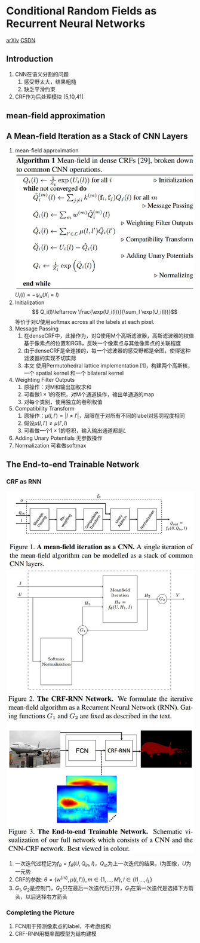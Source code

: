 # Conditional Random Fields as Recurrent Neural Networks
[arXiv](https://arxiv.org/abs/1502.03240)
[CSDN](https://blog.csdn.net/hjimce/article/details/50888915)

## Introduction
1. CNN在语义分割的问题
   1. 感受野太大，结果粗糙
   2. 缺乏平滑约束
2. CRF作为后处理模块 [5,10,41]

## mean-field approximation


## A Mean-field Iteration as a Stack of CNN Layers
1. mean-field approximation
![MFA](./.assets/MFA.jpg)
$U_i(l)=-\psi_u(X_i=l)$
2. Initialization
$$ Q_i(l)\leftarrow \frac{\exp(U_i(l))}{\sum_l \exp(U_i(l))}$$
等价于对$U$使用softmax across all the labels at each pixel.
3. Message Passing
   1. 在denseCRF中，此操作为，对Q使用M个高斯滤波器，高斯滤波器的权值基于像素点的位置和RGB，反映一个像素点与其他像素点的关联程度
   2. 由于denseCRF是全连接的，每一个滤波器的感受野都是全图，使得这种滤波器的实现不切实际
   3. 本文 使用Permutohedral lattice implementation [1]，构建两个高斯核，一个 spatial kernel 和一个 bilateral kernel
4. Weighting Filter Outputs
   1. 原操作：对M和输出加权求和
   2. 可看做$1\times 1$的卷积，对M个通道操作，输出单通道的map
   3. 对每个类别，使用独立的卷积权值
5. Compatibility Transform
   1. 原操作：$\mu(l,l')=|l\neq l'|$，局限在于对所有不同的label对惩罚程度相同
   2. 假设$\mu(l,l')\neq\mu(l',l)$
   3. 可看做一个$1\times 1$的卷积，输入输出通道都是$L$
6. Adding Unary Potentials
无参数操作
7. Normalization
可看做softmax

## The End-to-end Trainable Network
### CRF as RNN
![MFI_CNN](./.assets/MFI_CNN.jpg)
![CRF_RNN](./.assets/CRF_RNN.jpg)
1. 一次迭代过程记为$f_\theta=f_\theta(U,Q_{in},I)$，$Q_{in}$为上一次迭代的结果，$I$为图像，$U$为一元势
2. CRF的参数: $\theta=\{w^{(m)},\mu(l,l')\},m\in\{1,...,M\},l\in\{l1_,...,l_L\}$
3. $G_1,G_2$是控制门，$G_2$只在最后一次迭代后打开，$G_1$在第一次迭代是选择下方箭头，以后选择右方箭头

### Completing the Picture
1. FCN用于预测像素点的label，不考虑结构
2. CRF-RNN用概率图模型为结构建模
